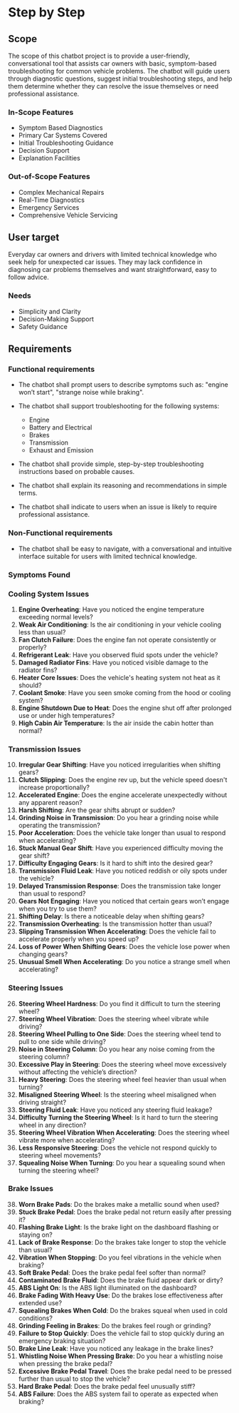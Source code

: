# Step by Step

## Scope

The scope of this chatbot project is to provide a user-friendly, conversational tool that assists car owners with basic, symptom-based troubleshooting for common vehicle problems. The chatbot will guide users through diagnostic questions, suggest initial troubleshooting steps, and help them determine whether they can resolve the issue themselves or need professional assistance.

### In-Scope Features

* Symptom Based Diagnostics
* Primary Car Systems Covered
* Initial Troubleshooting Guidance
* Decision Support
* Explanation Facilities

### Out-of-Scope Features

* Complex Mechanical Repairs
* Real-Time Diagnostics
* Emergency Services
* Comprehensive Vehicle Servicing

## User target

Everyday car owners and drivers with limited technical knowledge who seek help for unexpected car issues. They may lack confidence in diagnosing car problems themselves and want straightforward, easy to follow advice.

### Needs

* Simplicity and Clarity
* Decision-Making Support
* Safety Guidance

## Requirements

### Functional requirements

* The chatbot shall prompt users to describe symptoms such as: "engine won’t start", "strange noise while braking".

* The chatbot shall support troubleshooting for the following systems:
    * Engine 
    * Battery and Electrical 
    * Brakes
    * Transmission
    * Exhaust and Emission

* The chatbot shall provide simple, step-by-step troubleshooting instructions based on probable causes.

* The chatbot shall explain its reasoning and recommendations in simple terms.

* The chatbot shall indicate to users when an issue is likely to require professional assistance.


### Non-Functional requirements

* The chatbot shall be easy to navigate, with a conversational and intuitive interface suitable for users with limited technical knowledge.


### Symptoms Found

### Cooling System Issues
1. **Engine Overheating**: Have you noticed the engine temperature exceeding normal levels?  
2. **Weak Air Conditioning**: Is the air conditioning in your vehicle cooling less than usual?  
3. **Fan Clutch Failure**: Does the engine fan not operate consistently or properly?  
4. **Refrigerant Leak**: Have you observed fluid spots under the vehicle?  
5. **Damaged Radiator Fins**: Have you noticed visible damage to the radiator fins?  
6. **Heater Core Issues**: Does the vehicle's heating system not heat as it should?  
7. **Coolant Smoke**: Have you seen smoke coming from the hood or cooling system?  
8. **Engine Shutdown Due to Heat**: Does the engine shut off after prolonged use or under high temperatures?  
9. **High Cabin Air Temperature**: Is the air inside the cabin hotter than normal?  

### Transmission Issues
10. **Irregular Gear Shifting**: Have you noticed irregularities when shifting gears?  
11. **Clutch Slipping**: Does the engine rev up, but the vehicle speed doesn't increase proportionally?  
12. **Accelerated Engine**: Does the engine accelerate unexpectedly without any apparent reason?  
13. **Harsh Shifting**: Are the gear shifts abrupt or sudden?  
14. **Grinding Noise in Transmission**: Do you hear a grinding noise while operating the transmission?  
15. **Poor Acceleration**: Does the vehicle take longer than usual to respond when accelerating?  
16. **Stuck Manual Gear Shift**: Have you experienced difficulty moving the gear shift?  
17. **Difficulty Engaging Gears**: Is it hard to shift into the desired gear?  
18. **Transmission Fluid Leak**: Have you noticed reddish or oily spots under the vehicle?  
19. **Delayed Transmission Response**: Does the transmission take longer than usual to respond?  
20. **Gears Not Engaging**: Have you noticed that certain gears won’t engage when you try to use them?  
21. **Shifting Delay**: Is there a noticeable delay when shifting gears?  
22. **Transmission Overheating**: Is the transmission hotter than usual?  
23. **Slipping Transmission When Accelerating**: Does the vehicle fail to accelerate properly when you speed up?  
24. **Loss of Power When Shifting Gears**: Does the vehicle lose power when changing gears?  
25. **Unusual Smell When Accelerating**: Do you notice a strange smell when accelerating?  

### Steering Issues
26. **Steering Wheel Hardness**: Do you find it difficult to turn the steering wheel?  
27. **Steering Wheel Vibration**: Does the steering wheel vibrate while driving?  
28. **Steering Wheel Pulling to One Side**: Does the steering wheel tend to pull to one side while driving?  
29. **Noise in Steering Column**: Do you hear any noise coming from the steering column?  
30. **Excessive Play in Steering**: Does the steering wheel move excessively without affecting the vehicle’s direction?  
31. **Heavy Steering**: Does the steering wheel feel heavier than usual when turning?  
32. **Misaligned Steering Wheel**: Is the steering wheel misaligned when driving straight?  
33. **Steering Fluid Leak**: Have you noticed any steering fluid leakage?  
34. **Difficulty Turning the Steering Wheel**: Is it hard to turn the steering wheel in any direction?  
35. **Steering Wheel Vibration When Accelerating**: Does the steering wheel vibrate more when accelerating?  
36. **Less Responsive Steering**: Does the vehicle not respond quickly to steering wheel movements?  
37. **Squealing Noise When Turning**: Do you hear a squealing sound when turning the steering wheel?  

### Brake Issues
38. **Worn Brake Pads**: Do the brakes make a metallic sound when used?  
39. **Stuck Brake Pedal**: Does the brake pedal not return easily after pressing it?  
40. **Flashing Brake Light**: Is the brake light on the dashboard flashing or staying on?  
41. **Lack of Brake Response**: Do the brakes take longer to stop the vehicle than usual?  
42. **Vibration When Stopping**: Do you feel vibrations in the vehicle when braking?  
43. **Soft Brake Pedal**: Does the brake pedal feel softer than normal?  
44. **Contaminated Brake Fluid**: Does the brake fluid appear dark or dirty?  
45. **ABS Light On**: Is the ABS light illuminated on the dashboard?  
46. **Brake Fading With Heavy Use**: Do the brakes lose effectiveness after extended use?  
47. **Squealing Brakes When Cold**: Do the brakes squeal when used in cold conditions?  
48. **Grinding Feeling in Brakes**: Do the brakes feel rough or grinding?  
49. **Failure to Stop Quickly**: Does the vehicle fail to stop quickly during an emergency braking situation?  
50. **Brake Line Leak**: Have you noticed any leakage in the brake lines?  
51. **Whistling Noise When Pressing Brake**: Do you hear a whistling noise when pressing the brake pedal?  
52. **Excessive Brake Pedal Travel**: Does the brake pedal need to be pressed further than usual to stop the vehicle?  
53. **Hard Brake Pedal**: Does the brake pedal feel unusually stiff?  
54. **ABS Failure**: Does the ABS system fail to operate as expected when braking?